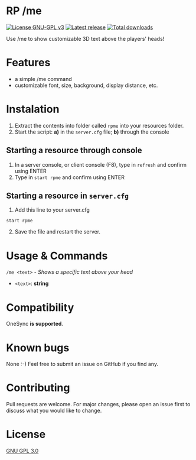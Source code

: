 # RP /me

[![License GNU-GPL v3](https://img.shields.io/github/license/gimicze/rpme?style=for-the-badge)](https://github.com/gimicze/rpme/blob/master/LICENSE "License")
[![Latest release](https://img.shields.io/github/v/release/gimicze/rpme?style=for-the-badge)](https://github.com/gimicze/rpme/releases/latest "Latest release")
[![Total downloads](https://img.shields.io/github/downloads/gimicze/rpme/total?style=for-the-badge)](https://github.com/gimicze/rpme/releases/latest "Total downloads")

Use /me to show customizable 3D text above the players' heads!

# Features
- a simple /me command
- customizable font, size, background, display distance, etc.

# Instalation

1. Extract the contents into folder called `rpme` into your resources folder.
2. Start the script: **a)** in the `server.cfg` file; **b)** through the console

## Starting a resource through console

1. In a server console, or client console (F8), type in `refresh` and confirm using ENTER
2. Type in `start rpme` and confirm using ENTER

## Starting a resource in `server.cfg`
1. Add this line to your server.cfg
```
start rpme
```
2. Save the file and restart the server.

# Usage & Commands

`/me <text>` - *Shows a specific text above your head*
- `<text>`: **string** 

# Compatibility
OneSync **is supported**.

# Known bugs
None :-) Feel free to submit an issue on GitHub if you find any.

# Contributing
Pull requests are welcome. For major changes, please open an issue first to discuss what you would like to change.

# License
[GNU GPL 3.0](https://github.com/gimicze/rpme/blob/main/LICENSE)
